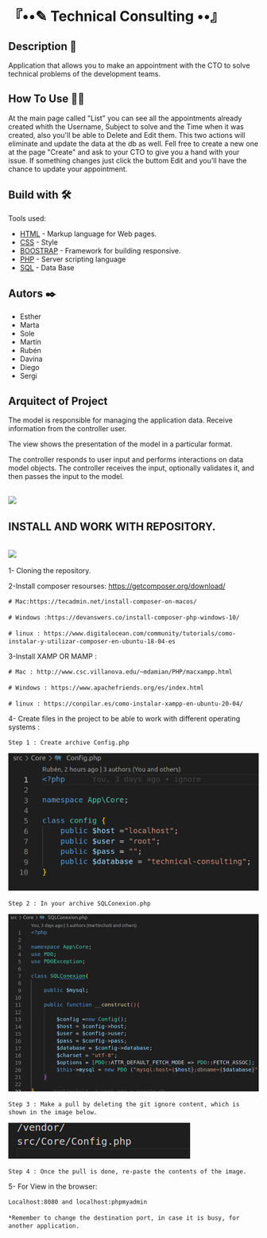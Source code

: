 # 『••✎ Technical Consulting ••』

## Description 🚀

Application that allows you to make an appointment with the CTO to solve technical problems of the development teams.

## How To Use 👩‍💻

At the main page called "List" you can see all the appointments already created whith the Username, Subject to solve and the Time when it was created, also you'll be able to Delete and Edit them. This two actions will eliminate and update the data at the db as well. Fell free to create a new one at the page "Create" and ask to your CTO to give you a hand with your issue. If something changes just click the buttom Edit and you'll have the chance to update your appointment.

## Build with 🛠️

Tools used:

- [HTML](https://www.w3schools.com/html/) - Markup language for Web pages.
- [CSS](https://sass-lang.com/documentation/syntax) - Style
- [BOOSTRAP](https://getbootstrap.com/) - Framework for building responsive.
- [PHP](https://www.php.net/manual/es/) - Server scripting language
- [SQL](http://localhost/phpmyadmin/) - Data Base

## Autors ✒️

- Esther
- Marta
- Sole
- Martín
- Rubén
- Davina
- Diego
- Sergi

## Arquitect of Project

The model is responsible for managing the application data. Receive information from the controller user.

The view shows the presentation of the model in a particular format.

The controller responds to user input and performs interactions on data model objects. The controller receives the input, optionally validates it, and then passes the input to the model.

<br>

<img src="https://1.bp.blogspot.com/-_S_XUcv3Ucg/WaEGf_nUfrI/AAAAAAAAAJ4/Eup9g_FtgpQbk98V7JzPQErJ_Hydt41VgCLcBGAs/s1600/MVC_Architecture.png" >

<br>

## INSTALL AND WORK WITH REPOSITORY.

<br>

<img src="https://mktlovers.files.wordpress.com/2014/02/social-media-tree.jpg?w=820&h=312&crop=1">

<br>

1- Cloning the repository.

2-Install composer resourses: https://getcomposer.org/download/

    # Mac:https://tecadmin.net/install-composer-on-macos/

    # Windows :https://devanswers.co/install-composer-php-windows-10/

    # linux : https://www.digitalocean.com/community/tutorials/como-instalar-y-utilizar-composer-en-ubuntu-18-04-es

3-Install XAMP OR MAMP :

    # Mac : http://www.csc.villanova.edu/~mdamian/PHP/macxampp.html

    # Windows : https://www.apachefriends.org/es/index.html

    # linux : https://conpilar.es/como-instalar-xampp-en-ubuntu-20-04/

4- Create files in the project to be able to work with different operating systems :

    Step 1 : Create archive Config.php

<img src="Images/Capture config.png">

    Step 2 : In your archive SQLConexion.php

<img src="Images/Capture SQLConexion.png">

    Step 3 : Make a pull by deleting the git ignore content, which is shown in the image below.

<img src="Images/Capture gitignore.png">

    Step 4 : Once the pull is done, re-paste the contents of the image.

5- For View in the browser:

    Localhost:8080 and localhost:phpmyadmin

    *Remember to change the destination port, in case it is busy, for another application.
